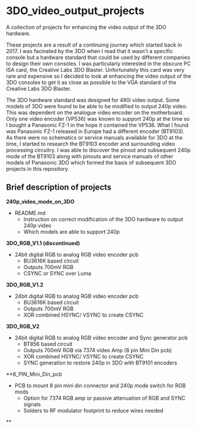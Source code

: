# 3DO_video_output_projects
A collection of projects for enhancing the video output of the 3DO hardware.

These projects are a result of a continuing journey which started back in 2017. I was facinated by the 3DO when I read that it wasn't a specific console but a hardware
standard that could be used by different companies to design their own consoles. I was particularly interested in the obscure PC ISA card, the Creative Labs
3DO Blaster. Unfortunately this card was very rare and expensive so I decided to look at enhancing the video output of the 3DO consoles to get it as close as possible
to the VGA standard of the Creative Labs 3DO Blaster. 

The 3DO hardware standard was designed for 480i video output. Some models of 3DO were found to be able to be modified to output 240p video. This was dependent on the 
analogue video encoder on the motherboard. Only one video encoder (VP536) was known to support 240p at the time so I bought a Panasonic FZ-1 in the hope it contained 
the VP536. What I found was Panasonic FZ-1 released in Europe had a different encoder (BT9103). As there were no schematics or service manuals available for 3DO at the time, 
I started to research the BT9103 encoder and surrounding video processing circuitry. I was able to discover the pinout and subsequent 240p mode of the BT9103 along 
with pinouts and service manuals of other models of Panasonic 3DO which formed the basis of subsequent 3DO projects in this repository.

## Brief description of projects

**240p_video_mode_on_3DO**

- README.md
  - Instruction on correct modification of the 3DO hardware to output 240p video
  - Which models are able to support 240p
  
**3DO_RGB_V1.1 (discontinued)**

- 24bit digital RGB to analog RGB video encoder pcb
  - BU3616K based circuit
  - Outputs 700mV RGB
  - CSYNC or SYNC over Luma
  
**3DO_RGB_V1.2**

- 24bit digital RGB to analog RGB video encoder pcb
  - BU3616K based circuit
  - Outputs 700mV RGB
  - XOR combined HSYNC/ VSYNC to create CSYNC

**3DO_RGB_V2**

- 24bit digital RGB to analog RGB video encoder and Sync generator pcb
  - BT856 based circuit
  - Outputs 700mV RGB via 7374 video Amp (8 pin Mini Din pcb)
  - XOR combined HSYNC/ VSYNC to create CSYNC
  - SYNC generation to restore 240p in 3DO with BT9101 encoders

**8_PIN_Mini_Din_pcb

- PCB to mount 8 pin mini din connector and 240p mode switch for RGB mods
  - Option for 7374 RGB amp or passive attenuation of RGB and SYNC signals
  - Solders to RF modulator footprint to reduce wires needed

**
